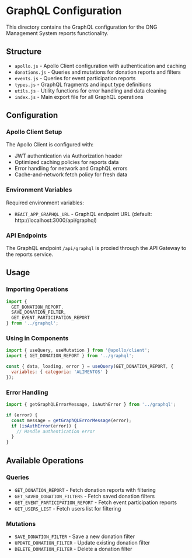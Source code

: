 # GraphQL Configuration

This directory contains the GraphQL configuration for the ONG Management System reports functionality.

## Structure

- `apollo.js` - Apollo Client configuration with authentication and caching
- `donations.js` - Queries and mutations for donation reports and filters
- `events.js` - Queries for event participation reports
- `types.js` - GraphQL fragments and input type definitions
- `utils.js` - Utility functions for error handling and data cleaning
- `index.js` - Main export file for all GraphQL operations

## Configuration

### Apollo Client Setup

The Apollo Client is configured with:
- JWT authentication via Authorization header
- Optimized caching policies for reports data
- Error handling for network and GraphQL errors
- Cache-and-network fetch policy for fresh data

### Environment Variables

Required environment variables:
- `REACT_APP_GRAPHQL_URL` - GraphQL endpoint URL (default: http://localhost:3000/api/graphql)

### API Endpoints

The GraphQL endpoint `/api/graphql` is proxied through the API Gateway to the reports service.

## Usage

### Importing Operations

```javascript
import { 
  GET_DONATION_REPORT, 
  SAVE_DONATION_FILTER,
  GET_EVENT_PARTICIPATION_REPORT 
} from '../graphql';
```

### Using in Components

```javascript
import { useQuery, useMutation } from '@apollo/client';
import { GET_DONATION_REPORT } from '../graphql';

const { data, loading, error } = useQuery(GET_DONATION_REPORT, {
  variables: { categoria: 'ALIMENTOS' }
});
```

### Error Handling

```javascript
import { getGraphQLErrorMessage, isAuthError } from '../graphql';

if (error) {
  const message = getGraphQLErrorMessage(error);
  if (isAuthError(error)) {
    // Handle authentication error
  }
}
```

## Available Operations

### Queries
- `GET_DONATION_REPORT` - Fetch donation reports with filtering
- `GET_SAVED_DONATION_FILTERS` - Fetch saved donation filters
- `GET_EVENT_PARTICIPATION_REPORT` - Fetch event participation reports
- `GET_USERS_LIST` - Fetch users list for filtering

### Mutations
- `SAVE_DONATION_FILTER` - Save a new donation filter
- `UPDATE_DONATION_FILTER` - Update existing donation filter
- `DELETE_DONATION_FILTER` - Delete a donation filter
